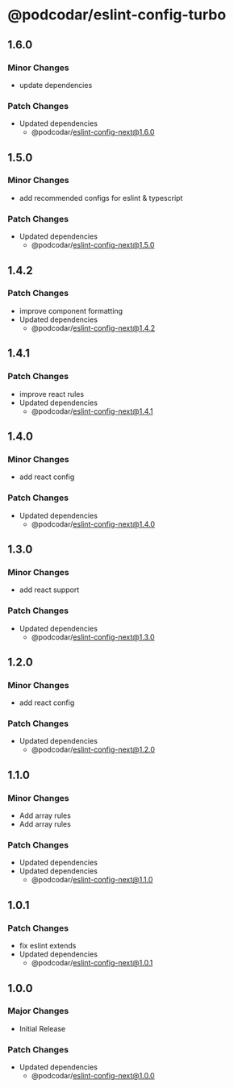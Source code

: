 # @podcodar/eslint-config-turbo

## 1.6.0

### Minor Changes

- update dependencies

### Patch Changes

- Updated dependencies
  - @podcodar/eslint-config-next@1.6.0

## 1.5.0

### Minor Changes

- add recommended configs for eslint & typescript

### Patch Changes

- Updated dependencies
  - @podcodar/eslint-config-next@1.5.0

## 1.4.2

### Patch Changes

- improve component formatting
- Updated dependencies
  - @podcodar/eslint-config-next@1.4.2

## 1.4.1

### Patch Changes

- improve react rules
- Updated dependencies
  - @podcodar/eslint-config-next@1.4.1

## 1.4.0

### Minor Changes

- add react config

### Patch Changes

- Updated dependencies
  - @podcodar/eslint-config-next@1.4.0

## 1.3.0

### Minor Changes

- add react support

### Patch Changes

- Updated dependencies
  - @podcodar/eslint-config-next@1.3.0

## 1.2.0

### Minor Changes

- add react config

### Patch Changes

- Updated dependencies
  - @podcodar/eslint-config-next@1.2.0

## 1.1.0

### Minor Changes

- Add array rules
- Add array rules

### Patch Changes

- Updated dependencies
- Updated dependencies
  - @podcodar/eslint-config-next@1.1.0

## 1.0.1

### Patch Changes

- fix eslint extends
- Updated dependencies
  - @podcodar/eslint-config-next@1.0.1

## 1.0.0

### Major Changes

- Initial Release

### Patch Changes

- Updated dependencies
  - @podcodar/eslint-config-next@1.0.0
